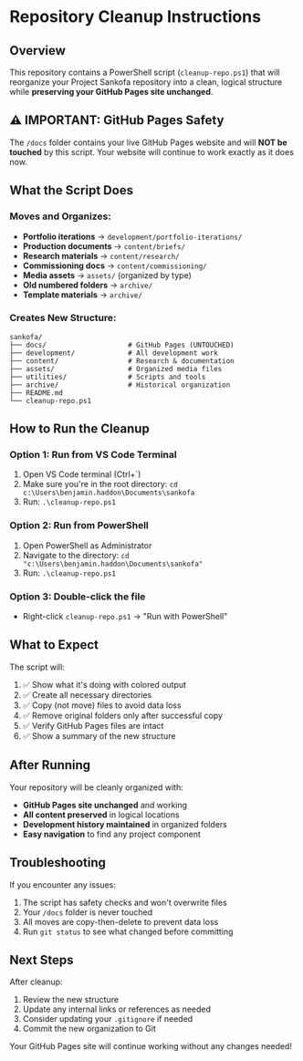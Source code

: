 # Repository Cleanup Instructions

## Overview
This repository contains a PowerShell script (`cleanup-repo.ps1`) that will reorganize your Project Sankofa repository into a clean, logical structure while **preserving your GitHub Pages site unchanged**.

## ⚠️ IMPORTANT: GitHub Pages Safety
The `/docs` folder contains your live GitHub Pages website and will **NOT be touched** by this script. Your website will continue to work exactly as it does now.

## What the Script Does

### Moves and Organizes:
- **Portfolio iterations** → `development/portfolio-iterations/`
- **Production documents** → `content/briefs/`
- **Research materials** → `content/research/`
- **Commissioning docs** → `content/commissioning/`
- **Media assets** → `assets/` (organized by type)
- **Old numbered folders** → `archive/`
- **Template materials** → `archive/`

### Creates New Structure:
```
sankofa/
├── docs/                    # GitHub Pages (UNTOUCHED)
├── development/             # All development work
├── content/                 # Research & documentation
├── assets/                  # Organized media files
├── utilities/               # Scripts and tools
├── archive/                 # Historical organization
├── README.md
└── cleanup-repo.ps1
```

## How to Run the Cleanup

### Option 1: Run from VS Code Terminal
1. Open VS Code terminal (Ctrl+`)
2. Make sure you're in the root directory: `cd c:\Users\benjamin.haddon\Documents\sankofa`
3. Run: `.\cleanup-repo.ps1`

### Option 2: Run from PowerShell
1. Open PowerShell as Administrator
2. Navigate to the directory: `cd "c:\Users\benjamin.haddon\Documents\sankofa"`
3. Run: `.\cleanup-repo.ps1`

### Option 3: Double-click the file
- Right-click `cleanup-repo.ps1` → "Run with PowerShell"

## What to Expect

The script will:
1. ✅ Show what it's doing with colored output
2. ✅ Create all necessary directories
3. ✅ Copy (not move) files to avoid data loss
4. ✅ Remove original folders only after successful copy
5. ✅ Verify GitHub Pages files are intact
6. ✅ Show a summary of the new structure

## After Running

Your repository will be cleanly organized with:
- **GitHub Pages site unchanged** and working
- **All content preserved** in logical locations
- **Development history maintained** in organized folders
- **Easy navigation** to find any project component

## Troubleshooting

If you encounter any issues:
1. The script has safety checks and won't overwrite files
2. Your `/docs` folder is never touched
3. All moves are copy-then-delete to prevent data loss
4. Run `git status` to see what changed before committing

## Next Steps

After cleanup:
1. Review the new structure
2. Update any internal links or references as needed
3. Consider updating your `.gitignore` if needed
4. Commit the new organization to Git

Your GitHub Pages site will continue working without any changes needed!
